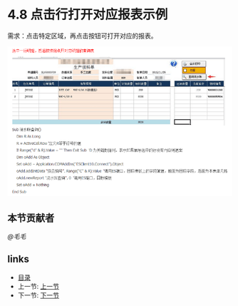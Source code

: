 # 4.8 点击行打开对应报表示例
需求：点击特定区域，再点击按钮可打开对应的报表。
  
![](images/4.8.1.png)

## 本节贡献者
*@毛毛* 

## links
  * [目录](<preface.md>)
  * 上一节: [上一节](<04.7.md>)
  * 下一节: [下一节](<04.9.md>)
